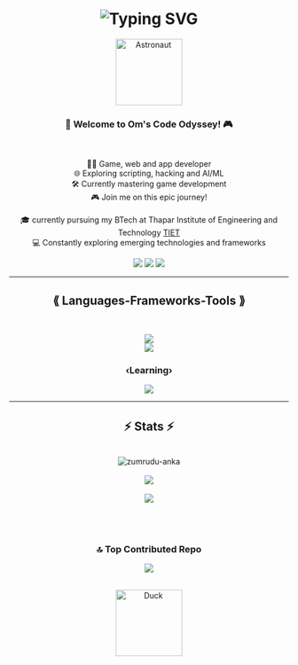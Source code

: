 <h1 align="center">
<img src="https://readme-typing-svg.demolab.com?font=fira+code&size=30&duration=3000&pause=500&color=F78100&center=true&vCenter=true&random=false&width=435&lines=Hi+there!+%3AD;I+am+Om+Rajpal" alt="Typing SVG" />
</h1>
<div align="center">
  <img width="120" src="https://media.giphy.com/media/v1.Y2lkPTc5MGI3NjExMXh5Mm8zZ3l4ZHBvbmVveWdwdXh5MGdlYmxiNG81bXRpMXdocDZtMCZlcD12MV9pbnRlcm5hbF9naWZfYnlfaWQmY3Q9cw/0TtX2qqpxp3pIafzio/giphy.gif" alt="Astronaut" align="center"/>
</div>
  <h3 align="center">🚀 Welcome to Om's Code Odyssey! 🎮</h3>
  <br>
  <p align="center">
  👨‍💻 Game, web and app developer
  <br>
  🌐 Exploring scripting, hacking and AI/ML
  <br>
  🛠️ Currently mastering game development
  <br>
  🎮 Join me on this epic journey!
  <br>
  <br>
  🎓 currently pursuing my BTech at Thapar Institute of Engineering and Technology <a href="https://www.thapar.edu/"> TIET</a>
  <br>
  💻 Constantly exploring emerging technologies and frameworks
</p>

<div align="center"> 
  <a href="https://instagram.com/_omrajpal_" target="_blank"><img src="https://img.shields.io/badge/Instagram-A020F0?style=for-the-badge&logo=instagram&logoColor=white" target="_blank"></a>
  <a href = "mailto:omrajpal.exe@gmail.com"><img src="https://img.shields.io/badge/-Gmail-%23333?style=for-the-badge&logo=gmail&logoColor=white" target="_blank"></a>
  <a href="https://linkedin.com/in/rajpalom" target="_blank"><img src="https://img.shields.io/badge/-LinkedIn-%230077B5?style=for-the-badge&logo=linkedin&logoColor=white" target="_blank"></a> 
 
</div>

<hr>
<h2 align="center">⟪ Languages-Frameworks-Tools ⟫</h2>
<br>
<p align="center">
    <img src="https://skillicons.dev/icons?i=git,javascript,css,html,nodejs,flutter,express,mongodb,docker,go,prisma,ts" /><br>
    <img src="https://skillicons.dev/icons?i=blender,linux,webflow,c,figma,kali,dart,threejs,tailwind,nextjs,react" />
</p>
<h3 align="center">‹Learning›</h3>
<p align="center">
    <img src="https://skillicons.dev/icons?i=python,discordjs,arduino,unity" />
</p>
<hr>

<h2 align="center">⚡ Stats ⚡</h2>
<br>
<div align="center">
      <img align="center" src="https://github-readme-stats.vercel.app/api?username=om13rajpal&theme=dark&hide_border=true&include_all_commits=true&count_private=true" alt="zumrudu-anka" />
</div>
<br>
<div align="center">
      <img align="center" src="https://github-readme-streak-stats.herokuapp.com/?user=om13rajpal&theme=dark&hide_border=true" />
</div>
<br>
<div align="center">
      <img align="center" src="https://github-readme-stats.vercel.app/api/top-langs/?username=om13rajpal&theme=dark&hide_border=true&include_all_commits=true&count_private=true&layout=compact" />
</div>
 <br>
<br>
<br>
<div align="center">

### 🔝 Top Contributed Repo
![](https://github-contributor-stats.vercel.app/api?username=om13rajpal&limit=5&theme=dark&combine_all_yearly_contributions=true)

<br>

<div align="center">
  <img width="120" src="https://media.giphy.com/media/v1.Y2lkPTc5MGI3NjExYm1ydDh2c21uaGNxeWc1anE3b3U3ZjlkOWY1YWN3ejJuNnMxaTh3MyZlcD12MV9pbnRlcm5hbF9naWZfYnlfaWQmY3Q9cw/HT6UQMUZMNbgyexsrL/giphy.gif" alt="Duck" align="center"/>
</div>


</div>
